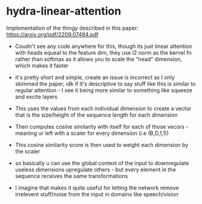 # hydra-linear-attention
Implementation of the thingy described in this paper: https://arxiv.org/pdf/2209.07484.pdf
- Coudn't see any code anywhere for this, though its just linear attention with heads equeal to the feature dim, they use l2 norm as the kernel fn rather than softmax as it allows you to scale the "head" dimension, which makes it faster
- it's pretty short and simple, create an issue is incorrect as I only skimmed the paper,
idk if it's descriptive to say stuff like this is similar to regular attention - I see it being more similar to something like squeeze and excite layers


- This uses the values from each individual dimension to create a vector that is the size/height of the sequence length for each dimension
- Then computes cosine similarity with itself for each of those vecors - meaning ur left with a scaler for every dimension (i.e (B,D,1,1))
- This cosine similarity score is then used to weight each dimension by the scaler

- so basically u can use the global context of the input to downregulate useless dimensions upregulate others - but every element in the sequence receives the same transformations
- I imagine that makes it quite useful for letting the network remove irrelevent stuff/noise from the input in domains like speech/vision

